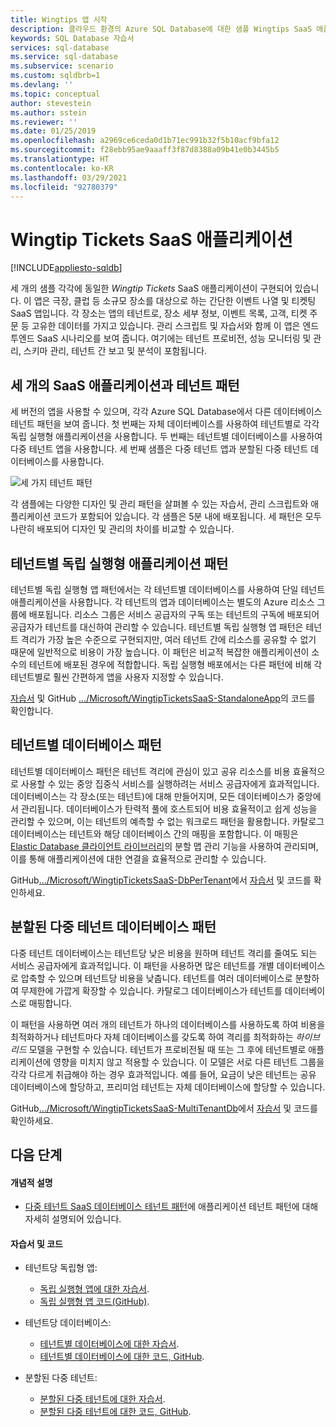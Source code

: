```yaml
---
title: Wingtips 앱 시작
description: 클라우드 환경의 Azure SQL Database에 대한 샘플 Wingtips SaaS 애플리케이션 및 데이터베이스 테넌시 모델에 대해 알아봅니다.
keywords: SQL Database 자습서
services: sql-database
ms.service: sql-database
ms.subservice: scenario
ms.custom: sqldbrb=1
ms.devlang: ''
ms.topic: conceptual
author: stevestein
ms.author: sstein
ms.reviewer: ''
ms.date: 01/25/2019
ms.openlocfilehash: a2969ce6ceda0d1b71ec991b32f5b10acf9bfa12
ms.sourcegitcommit: f28ebb95ae9aaaff3f87d8388a09b41e0b3445b5
ms.translationtype: HT
ms.contentlocale: ko-KR
ms.lasthandoff: 03/29/2021
ms.locfileid: "92780379"
---
```

# <a name="the-wingtip-tickets-saas-application"></a>Wingtip Tickets SaaS 애플리케이션
[!INCLUDE[appliesto-sqldb](../includes/appliesto-sqldb.md)]

세 개의 샘플 각각에 동일한 *Wingtip Tickets* SaaS 애플리케이션이 구현되어 있습니다. 이 앱은 극장, 클럽 등 소규모 장소를 대상으로 하는 간단한 이벤트 나열 및 티켓팅 SaaS 앱입니다. 각 장소는 앱의 테넌트로, 장소 세부 정보, 이벤트 목록, 고객, 티켓 주문 등 고유한 데이터를 가지고 있습니다.  관리 스크립트 및 자습서와 함께 이 앱은 엔드투엔드 SaaS 시나리오를 보여 줍니다. 여기에는 테넌트 프로비전, 성능 모니터링 및 관리, 스키마 관리, 테넌트 간 보고 및 분석이 포함됩니다.

## <a name="three-saas-application-and-tenancy-patterns"></a>세 개의 SaaS 애플리케이션과 테넌트 패턴

세 버전의 앱을 사용할 수 있으며, 각각 Azure SQL Database에서 다른 데이터베이스 테넌트 패턴을 보여 줍니다.  첫 번째는 자체 데이터베이스를 사용하여 테넌트별로 각각 독립 실행형 애플리케이션을 사용합니다. 두 번째는 테넌트별 데이터베이스를 사용하여 다중 테넌트 앱을 사용합니다. 세 번째 샘플은 다중 테넌트 앱과 분할된 다중 테넌트 데이터베이스를 사용합니다.

![세 가지 테넌트 패턴][image-three-tenancy-patterns]

 각 샘플에는 다양한 디자인 및 관리 패턴을 살펴볼 수 있는 자습서, 관리 스크립트와 애플리케이션 코드가 포함되어 있습니다.  각 샘플은 5분 내에 배포됩니다.  세 패턴은 모두 나란히 배포되어 디자인 및 관리의 차이를 비교할 수 있습니다.

## <a name="standalone-application-per-tenant-pattern"></a>테넌트별 독립 실행형 애플리케이션 패턴

테넌트별 독립 실행형 앱 패턴에서는 각 테넌트별 데이터베이스를 사용하여 단일 테넌트 애플리케이션을 사용합니다. 각 테넌트의 앱과 데이터베이스는 별도의 Azure 리소스 그룹에 배포됩니다. 리소스 그룹은 서비스 공급자의 구독 또는 테넌트의 구독에 배포되어 공급자가 테넌트를 대신하여 관리할 수 있습니다. 테넌트별 독립 실행형 앱 패턴은 테넌트 격리가 가장 높은 수준으로 구현되지만, 여러 테넌트 간에 리소스를 공유할 수 없기 때문에 일반적으로 비용이 가장 높습니다.  이 패턴은 비교적 복잡한 애플리케이션이 소수의 테넌트에 배포된 경우에 적합합니다.  독립 실행형 배포에서는 다른 패턴에 비해 각 테넌트별로 훨씬 간편하게 앱을 사용자 지정할 수 있습니다.  

[자습서][docs-tutorials-for-wingtip-sa] 및 GitHub [.../Microsoft/WingtipTicketsSaaS-StandaloneApp][github-code-for-wingtip-sa]의 코드를 확인합니다.

## <a name="database-per-tenant-pattern"></a>테넌트별 데이터베이스 패턴

테넌트별 데이터베이스 패턴은 테넌트 격리에 관심이 있고 공유 리소스를 비용 효율적으로 사용할 수 있는 중앙 집중식 서비스를 실행하려는 서비스 공급자에게 효과적입니다. 데이터베이스는 각 장소(또는 테넌트)에 대해 만들어지며, 모든 데이터베이스가 중앙에서 관리됩니다. 데이터베이스가 탄력적 풀에 호스트되어 비용 효율적이고 쉽게 성능을 관리할 수 있으며, 이는 테넌트의 예측할 수 없는 워크로드 패턴을 활용합니다. 카탈로그 데이터베이스는 테넌트와 해당 데이터베이스 간의 매핑을 포함합니다. 이 매핑은 [Elastic Database 클라이언트 라이브러리](elastic-database-client-library.md)의 분할 맵 관리 기능을 사용하여 관리되며, 이를 통해 애플리케이션에 대한 연결을 효율적으로 관리할 수 있습니다.

GitHub[.../Microsoft/WingtipTicketsSaaS-DbPerTenant][github-code-for-wingtip-dpt]에서 [자습서][docs-tutorials-for-wingtip-dpt] 및 코드를 확인하세요.

## <a name="sharded-multi-tenant-database-pattern"></a>분할된 다중 테넌트 데이터베이스 패턴

다중 테넌트 데이터베이스는 테넌트당 낮은 비용을 원하며 테넌트 격리를 줄여도 되는 서비스 공급자에게 효과적입니다. 이 패턴을 사용하면 많은 테넌트를 개별 데이터베이스로 압축할 수 있으며 테넌트당 비용을 낮춥니다. 테넌트를 여러 데이터베이스로 분할하여 무제한에 가깝게 확장할 수 있습니다. 카탈로그 데이터베이스가 테넌트를 데이터베이스로 매핑합니다.  

이 패턴을 사용하면 여러 개의 테넌트가 하나의 데이터베이스를 사용하도록 하여 비용을 최적화하거나 테넌트마다 자체 데이터베이스를 갖도록 하여 격리를 최적화하는 *하이브리드* 모델을 구현할 수 있습니다. 테넌트가 프로비전될 때 또는 그 후에 테넌트별로 애플리케이션에 영향을 미치지 않고 적용할 수 있습니다.  이 모델은 서로 다른 테넌트 그룹을 각각 다르게 취급해야 하는 경우 효과적입니다. 예를 들어, 요금이 낮은 테넌트는 공유 데이터베이스에 할당하고, 프리미엄 테넌트는 자체 데이터베이스에 할당할 수 있습니다. 

GitHub[.../Microsoft/WingtipTicketsSaaS-MultiTenantDb][github-code-for-wingtip-mt]에서 [자습서][docs-tutorials-for-wingtip-mt] 및 코드를 확인하세요.

## <a name="next-steps"></a>다음 단계

#### <a name="conceptual-descriptions"></a>개념적 설명

- [다중 테넌트 SaaS 데이터베이스 테넌트 패턴][saas-tenancy-app-design-patterns-md]에 애플리케이션 테넌트 패턴에 대해 자세히 설명되어 있습니다.

#### <a name="tutorials-and-code"></a>자습서 및 코드

- 테넌트당 독립형 앱:
    - [독립 실행형 앱에 대한 자습서][docs-tutorials-for-wingtip-sa].
    - [독립 실행형 앱 코드(GitHub)][github-code-for-wingtip-sa].

- 테넌트당 데이터베이스:
    - [테넌트별 데이터베이스에 대한 자습서][docs-tutorials-for-wingtip-dpt].
    - [테넌트별 데이터베이스에 대한 코드, GitHub][github-code-for-wingtip-dpt].

- 분할된 다중 테넌트:
    - [분할된 다중 테넌트에 대한 자습서][docs-tutorials-for-wingtip-mt].
    - [분할된 다중 테넌트에 대한 코드, GitHub][github-code-for-wingtip-mt].



<!-- Image references. -->

[image-three-tenancy-patterns]: media/saas-tenancy-welcome-wingtip-tickets-app/three-tenancy-patterns.png "세 가지 테넌트 패턴."

<!-- Docs.ms.com references. -->

[saas-tenancy-app-design-patterns-md]: saas-tenancy-app-design-patterns.md

<!-- WWWeb http references. -->

[docs-tutorials-for-wingtip-sa]: ./saas-standaloneapp-get-started-deploy.md
[github-code-for-wingtip-sa]: https://github.com/Microsoft/WingtipTicketsSaaS-StandaloneApp

[docs-tutorials-for-wingtip-dpt]: ./saas-dbpertenant-wingtip-app-overview.md
[github-code-for-wingtip-dpt]: https://github.com/Microsoft/WingtipTicketsSaaS-DbPerTenant

[docs-tutorials-for-wingtip-mt]: ./saas-multitenantdb-get-started-deploy.md
[github-code-for-wingtip-mt]: https://github.com/Microsoft/WingtipTicketsSaaS-MultiTenantDb